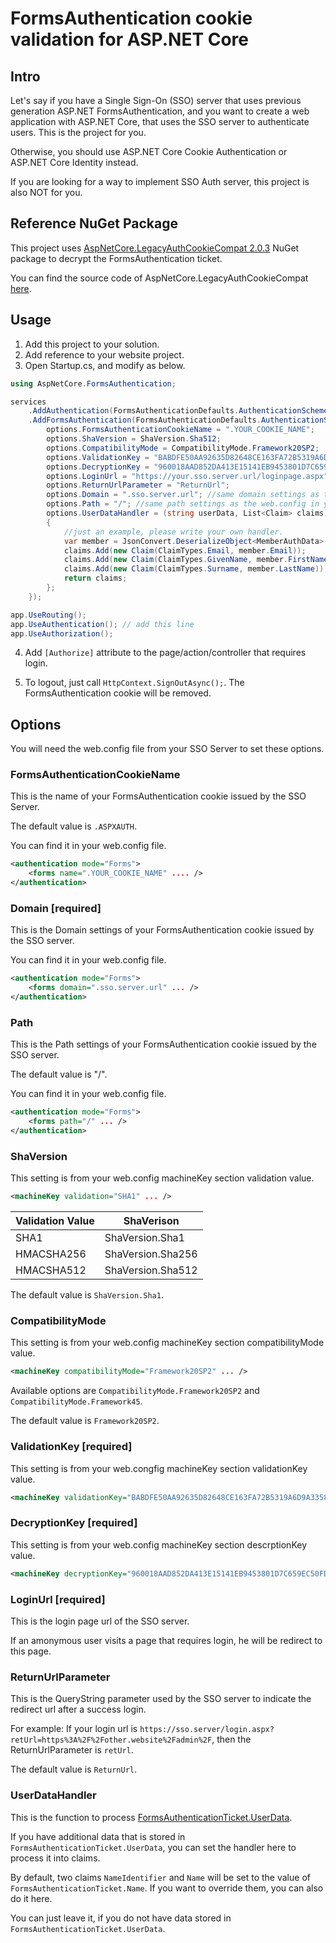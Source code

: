 # FormsAuthentication cookie validation for ASP.NET Core

## Intro

Let's say if you have a Single Sign-On (SSO) server that uses previous generation ASP.NET FormsAuthentication, and you want to create a web application with ASP.NET Core, that uses the SSO server to authenticate users. This is the project for you. 

Otherwise, you should use ASP.NET Core Cookie Authentication or ASP.NET Core Identity instead.

If you are looking for a way to implement SSO Auth server, this project is also NOT for you.

## Reference NuGet Package

This project uses [AspNetCore.LegacyAuthCookieCompat 2.0.3](https://www.nuget.org/packages/AspNetCore.LegacyAuthCookieCompat/) NuGet package to decrypt the FormsAuthentication ticket.

You can find the source code of AspNetCore.LegacyAuthCookieCompat [here](https://github.com/dazinator/AspNetCore.LegacyAuthCookieCompat).

## Usage

1. Add this project to your solution.
2. Add reference to your website project.
3. Open Startup.cs, and modify as below.

``` csharp
using AspNetCore.FormsAuthentication;
```

``` csharp
services
    .AddAuthentication(FormsAuthenticationDefaults.AuthenticationScheme)
    .AddFormsAuthentication(FormsAuthenticationDefaults.AuthenticationScheme, options => {
        options.FormsAuthenticationCookieName = ".YOUR_COOKIE_NAME";
        options.ShaVersion = ShaVersion.Sha512;
        options.CompatibilityMode = CompatibilityMode.Framework20SP2;
        options.ValidationKey = "BABDFE50AA92635D82648CE163FA72B5319A6D9A33584283F6E6843583F4C5FD8B858D15E3D0687A98F592588A3FE6F1687C3946843317523295552840197DCA";
        options.DecryptionKey = "960018AAD852DA413E15141EB9453801D7C659EC50FD530015F860065D4CFA73";
        options.LoginUrl = "https://your.sso.server.url/loginpage.aspx";
        options.ReturnUrlParameter = "ReturnUrl";
        options.Domain = ".sso.server.url"; //same domain settings as the web.config in your sso server
        options.Path = "/"; //same path settings as the web.config in your sso server
        options.UserDataHandler = (string userData, List<Claim> claims) =>
        {
            //just an example, please write your own handler.
            var member = JsonConvert.DeserializeObject<MemberAuthData>(userData);
            claims.Add(new Claim(ClaimTypes.Email, member.Email));
            claims.Add(new Claim(ClaimTypes.GivenName, member.FirstName));
            claims.Add(new Claim(ClaimTypes.Surname, member.LastName));
            return claims;
        };
    });
```

``` csharp
app.UseRouting();
app.UseAuthentication(); // add this line
app.UseAuthorization();
```

4. Add `[Authorize]` attribute to the page/action/controller that requires login.

5. To logout, just call `HttpContext.SignOutAsync();`. The FormsAuthentication cookie will be removed. 

## Options

You will need the web.config file from your SSO Server to set these options.

### FormsAuthenticationCookieName

This is the name of your FormsAuthentication cookie issued by the SSO Server. 

The default value is `.ASPXAUTH`.

You can find it in your web.config file.

``` xml
<authentication mode="Forms">
    <forms name=".YOUR_COOKIE_NAME" .... />
</authentication>
```

### Domain [required]

This is the Domain settings of your FormsAuthentication cookie issued by the SSO server.

You can find it in your web.config file.

``` xml
<authentication mode="Forms">
    <forms domain=".sso.server.url" ... />
</authentication>
```

### Path

This is the Path settings of your FormsAuthentication cookie issued by the SSO server.

The default value is "/".

You can find it in your web.config file.

``` xml
<authentication mode="Forms">
    <forms path="/" ... />
</authentication>
```

### ShaVersion

This setting is from your web.config machineKey section validation value.



``` xml
<machineKey validation="SHA1" ... />
```

| Validation Value | ShaVerison |
| --- | --- |
| SHA1 | ShaVersion.Sha1 |
| HMACSHA256 | ShaVersion.Sha256 |
| HMACSHA512 | ShaVersion.Sha512 |

The default value is `ShaVersion.Sha1`.

### CompatibilityMode

This setting is from your web.config machineKey section compatibilityMode value.



``` xml
<machineKey compatibilityMode="Framework20SP2" ... />
```

Available options are `CompatibilityMode.Framework20SP2` and `CompatibilityMode.Framework45`.

The default value is `Framework20SP2`.

### ValidationKey [required]

This setting is from your web.congfig machineKey section validationKey value.

``` xml
<machineKey validationKey="BABDFE50AA92635D82648CE163FA72B5319A6D9A33584283F6E6843583F4C5FD8B858D15E3D0687A98F592588A3FE6F1687C3946843317523295552840197DCA" ... />
```

### DecryptionKey [required]

This setting is from your web.config machineKey section descrptionKey value.

``` xml
<machineKey decryptionKey="960018AAD852DA413E15141EB9453801D7C659EC50FD530015F860065D4CFA73" ... />
```

### LoginUrl [required]

This is the login page url of the SSO server.

If an amonymous user visits a page that requires login, he will be redirect to this page. 

### ReturnUrlParameter

This is the QueryString parameter used by the SSO server to indicate the redirect url after a success login.

For example:
If your login url is `https://sso.server/login.aspx?retUrl=https%3A%2F%2Fother.website%2Fadmin%2F`, then the ReturnUrlParameter is `retUrl`.

The default value is `ReturnUrl`.

### UserDataHandler

This is the function to process [FormsAuthenticationTicket.UserData](https://docs.microsoft.com/en-us/dotnet/api/system.web.security.formsauthenticationticket.userdata?view=netframework-4.8).

If you have additional data that is stored in `FormsAuthenticationTicket.UserData`, you can set the handler here to process it into claims.

By default, two claims `NameIdentifier` and `Name` will be set to the value of `FormsAuthenticationTicket.Name`. If you want to override them, you can also do it here.

You can just leave it, if you do not have data stored in `FormsAuthenticationTicket.UserData`.































